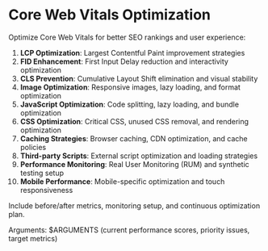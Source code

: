 # Core Web Vitals Optimization

Optimize Core Web Vitals for better SEO rankings and user experience:

1. **LCP Optimization**: Largest Contentful Paint improvement strategies
2. **FID Enhancement**: First Input Delay reduction and interactivity optimization
3. **CLS Prevention**: Cumulative Layout Shift elimination and visual stability
4. **Image Optimization**: Responsive images, lazy loading, and format optimization
5. **JavaScript Optimization**: Code splitting, lazy loading, and bundle optimization
6. **CSS Optimization**: Critical CSS, unused CSS removal, and rendering optimization
7. **Caching Strategies**: Browser caching, CDN optimization, and cache policies
8. **Third-party Scripts**: External script optimization and loading strategies
9. **Performance Monitoring**: Real User Monitoring (RUM) and synthetic testing setup
10. **Mobile Performance**: Mobile-specific optimization and touch responsiveness

Include before/after metrics, monitoring setup, and continuous optimization plan.

Arguments: $ARGUMENTS (current performance scores, priority issues, target metrics)
